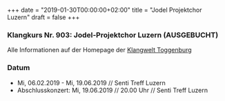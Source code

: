﻿+++
date = "2019-01-30T00:00:00+02:00"
title = "Jodel Projektchor Luzern"
draft = false
+++

### Klangkurs Nr. 903: Jodel-Projektchor Luzern (AUSGEBUCHT)

Alle Informationen auf der Homepage der [Klangwelt Toggenburg](https://klangwelt.swiss/de/klangkurse/kurse.html)

### Datum

* Mi, 06.02.2019 - Mi, 19.06.2019 // Senti Treff Luzern
* Abschlusskonzert: Mi, 19.06.2019 // 20.00 Uhr // Senti Treff Luzern

